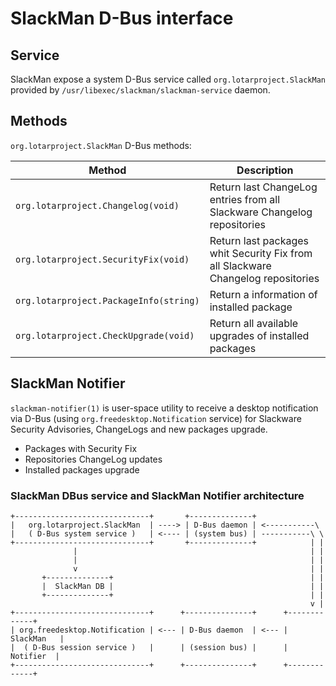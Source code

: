 # SlackMan D-Bus interface

## Service

SlackMan expose a system D-Bus service called `org.lotarproject.SlackMan`
provided by `/usr/libexec/slackman/slackman-service` daemon.

## Methods

`org.lotarproject.SlackMan` D-Bus methods:

Method                                 | Description
---------------------------------------|----------------------------------------
`org.lotarproject.Changelog(void)`     | Return last ChangeLog entries from all Slackware Changelog repositories
`org.lotarproject.SecurityFix(void)`   | Return last packages whit Security Fix from all Slackware Changelog repositories
`org.lotarproject.PackageInfo(string)` | Return a information of installed package
`org.lotarproject.CheckUpgrade(void)`  | Return all available upgrades of installed packages

## SlackMan Notifier

`slackman-notifier(1)` is user-space utility to receive a desktop notification via
D-Bus (using `org.freedesktop.Notification` service) for Slackware Security
Advisories, ChangeLogs and new packages upgrade.

  - Packages with Security Fix
  - Repositories ChangeLog updates
  - Installed packages upgrade

### SlackMan DBus service and SlackMan Notifier architecture

    +------------------------------+       +--------------+
    |   org.lotarproject.SlackMan  | ----> | D-Bus daemon | <-----------\
    |   ( D-Bus system service )   | <---- | (system bus) | -----------\ \
    +------------------------------+       +--------------+            | |
                  |                                                    | |
                  |                                                    | |
                  v                                                    | |
           +--------------+                                            | |
           |  SlackMan DB |                                            | |
           +--------------+                                            | |
                                                                       v |
    +------------------------------+      +---------------+      +-------------+
    | org.freedesktop.Notification | <--- | D-Bus daemon  | <--- |  SlackMan   |
    |  ( D-Bus session service )   |      | (session bus) |      |   Notifier  |
    +------------------------------+      +---------------+      +-------------+
